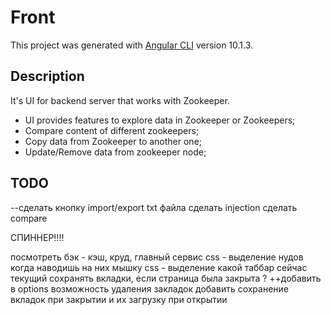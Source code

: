 # Front

This project was generated with [Angular CLI](https://github.com/angular/angular-cli) version 10.1.3.

## Description

It's UI for backend server that works with Zookeeper. 

 - UI provides features to explore data in Zookeeper or Zookeepers;
 - Compare content of different zookeepers;
 - Copy data from Zookeeper to another one;
 - Update/Remove data from zookeeper node;
 
 
## TODO
--сделать кнопку import/export txt файла
сделать injection
сделать compare

СПИННЕР!!!!

посмотреть бэк - кэш, круд, главный сервис
css - выделение нудов когда наводишь на них мышку
css - выделение какой таббар сейчас текущий
сохранять вкладки, если страница была закрыта ?
++добавить в options возможность удаления закладок
добавить сохранение вкладок при закрытии и их загрузку при открытии
